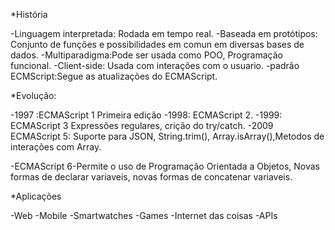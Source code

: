*História

-Linguagem interpretada: Rodada em tempo real.
-Baseada em protótipos: Conjunto de funções e possibilidades em comun em diversas bases de dados.
-Multiparadigma:Pode ser usada como POO, Programação funcional.
-Client-side: Usada com interações com o usuario.
-padrão ECMScript:Segue as atualizações do ECMAScript.

*Evolução:

-1997 :ECMAScript 1 Primeira edição
-1998: ECMAScript 2.
-1999: ECMAScript 3 Expressões regulares, crição do try/catch.
-2009 ECMAScript 5: Suporte para JSON, String.trim(), Array.isArray(),Metodos de interações com Array.

-ECMAScript 6-Permite o uso de Programação Orientada a Objetos, Novas formas de declarar variaveis, novas formas de concatenar variaveis.

*Aplicações

-Web
-Mobile
-Smartwatches
-Games
-Internet das coisas
-APIs